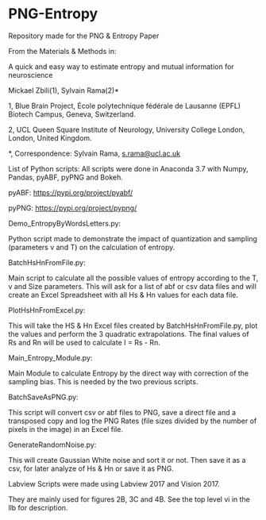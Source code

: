 # PNG-Entropy
Repository made for the PNG &amp; Entropy Paper

From the Materials & Methods in:
    
A quick and easy way to estimate entropy and mutual information for neuroscience

Mickael Zbili(1), Sylvain Rama(2)*

1, Blue Brain Project, École polytechnique fédérale de Lausanne (EPFL) Biotech Campus, Geneva, Switzerland.

2, UCL Queen Square Institute of Neurology, University College London, London, United Kingdom.

*, Correspondence: Sylvain Rama, s.rama@ucl.ac.uk


List of Python scripts:
All scripts were done in Anaconda 3.7 with Numpy, Pandas, pyABF, pyPNG and Bokeh.

pyABF: https://pypi.org/project/pyabf/

pyPNG: https://pypi.org/project/pypng/

Demo_EntropyByWordsLetters.py: 

Python script made to demonstrate the impact of quantization and sampling (parameters v and T) on the calculation of entropy.

BatchHsHnFromFile.py:

Main script to calculate all the possible values of entropy according to the T, v and Size parameters.
This will ask for a list of abf or csv data files and will create an Excel Spreadsheet with all Hs & Hn values for each data file.

PlotHsHnFromExcel.py:

This will take the HS & Hn Excel files created by BatchHsHnFromFile.py, plot the values and perform the 3 quadratic extrapolations.
The final values of Rs and Rn will be used to calculate I = Rs - Rn.

Main_Entropy_Module.py:

Main Module to calculate Entropy by the direct way with correction of the sampling bias. This is needed by the two previous scripts.

BatchSaveAsPNG.py:

This script will convert csv or abf files to PNG, save a direct file and a transposed copy and log the PNG Rates (file sizes divided by the number of pixels in the image) in an Excel file.

GenerateRandomNoise.py:

This will create Gaussian White noise and sort it or not. Then save it as a csv, for later analyze of Hs & Hn or save it as PNG.

Labview Scripts were made using Labview 2017 and Vision 2017.

They are mainly used for figures 2B, 3C and 4B. See the top level vi in the llb for description.
